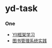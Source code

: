 # yd-task
### One
- [YII框架学习](https://github.com/hubvue/yd-task/blob/master/docs/One/YII%E6%A1%86%E6%9E%B6%E5%AD%A6%E4%B9%A0.md)
- [图书管理系统实践](https://github.com/hubvue/yd-task/blob/master/docs/One/%E5%9B%BE%E4%B9%A6%E7%AE%A1%E7%90%86%E7%B3%BB%E7%BB%9F%E5%AE%9E%E8%B7%B5.md)
